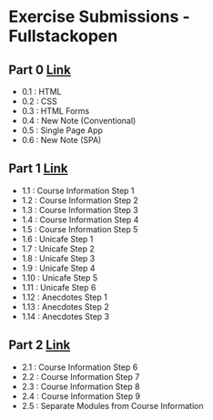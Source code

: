 # Exercise Submissions - Fullstackopen

## Part 0 [Link](part0/)
- 0.1 : HTML
- 0.2 : CSS
- 0.3 : HTML Forms
- 0.4 : New Note (Conventional)
- 0.5 : Single Page App
- 0.6 : New Note (SPA)

## Part 1 [Link](part1/)
- 1.1 : Course Information Step 1
- 1.2 : Course Information Step 2
- 1.3 : Course Information Step 3
- 1.4 : Course Information Step 4
- 1.5 : Course Information Step 5
- 1.6 : Unicafe Step 1
- 1.7 : Unicafe Step 2
- 1.8 : Unicafe Step 3
- 1.9 : Unicafe Step 4
- 1.10 : Unicafe Step 5
- 1.11 : Unicafe Step 6
- 1.12 : Anecdotes Step 1
- 1.13 : Anecdotes Step 2
- 1.14 : Anecdotes Step 3

## Part 2 [Link](part2/)
- 2.1 : Course Information Step 6
- 2.2 : Course Information Step 7
- 2.3 : Course Information Step 8
- 2.4 : Course Information Step 9
- 2.5 : Separate Modules from Course Information